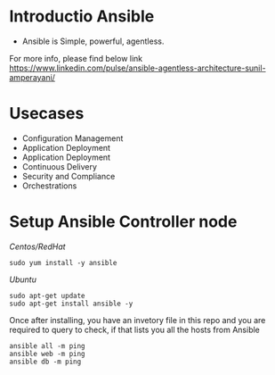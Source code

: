 # Introductio Ansible

- Ansible is Simple, powerful, agentless. 

For more info, please find below link
https://www.linkedin.com/pulse/ansible-agentless-architecture-sunil-amperayani/

# Usecases

- Configuration Management
- Application Deployment
- Application Deployment
- Continuous Delivery
- Security and Compliance
- Orchestrations

# Setup Ansible Controller node

*Centos/RedHat*

```
sudo yum install -y ansible
```

*Ubuntu*
```
sudo apt-get update
sudo apt-get install ansible -y
```

Once after installing, you have an invetory file in this repo and you are required to query to check, 
if that lists you all the hosts from Ansible

```
ansible all -m ping
ansible web -m ping
ansible db -m ping
```